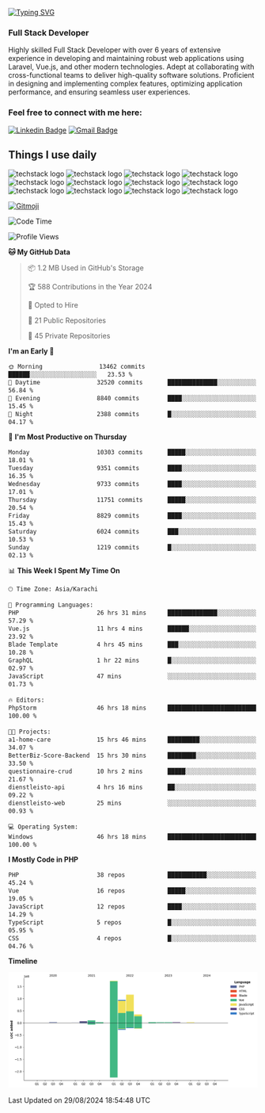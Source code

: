 [![Typing SVG](https://readme-typing-svg.demolab.com?font=Permanent+Marker&size=31&pause=1000&color=00A11F&center=true&random=false&width=435&lines=Hi+%F0%9F%91%8B%2C+I'm+Waheed+Sindhani)](https://git.io/typing-svg)
### Full Stack Developer
Highly skilled Full Stack Developer with over 6 years of extensive experience in developing and maintaining robust web applications using Laravel, Vue.js, and other modern technologies. Adept at collaborating with cross-functional teams to deliver high-quality software solutions. Proficient in designing and implementing complex features, optimizing application performance, and ensuring seamless user experiences. 

### Feel free to connect with me here:

[![Linkedin Badge](https://img.shields.io/badge/-waheedsindhani-blue?style=flat-square&logo=Linkedin&logoColor=white&link=https://www.linkedin.com/in/waheed-sindhani/)](https://www.linkedin.com/in/waheed-sindhani/)
[![Gmail Badge](https://img.shields.io/badge/-waheed.eliccs@gmail.com-c14438?style=flat-square&logo=Gmail&logoColor=white&link=mailto:waheed.eliccs@gmail.com)](mailto:waheed.eliccs@gmail.com)

## Things I use daily
![techstack logo](https://readme-components.vercel.app/api?component=logo&logo=react&text=false&animation=spin&fill=000000&svgfill=2d79c7)
![techstack logo](https://readme-components.vercel.app/api?component=logo&logo=vue.js&text=false&fill=000000&svgfill=4FC08D)
![techstack logo](https://readme-components.vercel.app/api?component=logo&logo=laravel&text=false&fill=000000&svgfill=FF2D20)
![techstack logo](https://readme-components.vercel.app/api?component=logo&logo=javascript&text=false&fill=000000&svgfill=F7DF1E)
![techstack logo](https://readme-components.vercel.app/api?component=logo&logo=mysql&text=false&fill=000000&svgfill=4479A1)
![techstack logo](https://readme-components.vercel.app/api?component=logo&logo=quasar&text=false&svgfill=050A14&fill=ffffaa&animation=spin)
![techstack logo](https://readme-components.vercel.app/api?component=logo&logo=typescript&text=false&fill=000000&svgfill=3178C6)
![techstack logo](https://readme-components.vercel.app/api?component=logo&logo=node.js&text=false&fill=000000&svgfill=5FA04E)
![techstack logo](https://readme-components.vercel.app/api?component=logo&logo=tailwindcss&text=false&fill=000000&svgfill=06B6D4)
![techstack logo](https://readme-components.vercel.app/api?component=logo&logo=docker&text=false&fill=000000&svgfill=2496ED)
![techstack logo](https://readme-components.vercel.app/api?component=logo&logo=linux&text=false&fill=000000&svgfill=FCC624)
![techstack logo](https://readme-components.vercel.app/api?component=logo&logo=amazonaws&text=false&fill=000000&svgfill=232F3E)



<!--
**Sindhani/sindhani** is a ✨ _special_ ✨ repository because its `README.md` (this file) appears on your GitHub profile.

Here are some ideas to get you started:

- 🔭 I’m currently working on ...
- 🌱 I’m currently learning ...
- 👯 I’m looking to collaborate on ...
- 🤔 I’m looking for help with ...
- 💬 Ask me about ...
- 📫 How to reach me: ...
- 😄 Pronouns: ...
- ⚡ Fun fact: ...
-->
<a href="https://gitmoji.dev">
  <img
    src="https://img.shields.io/badge/gitmoji-%20😜%20😍-FFDD67.svg?style=flat-square"
    alt="Gitmoji"
  />
</a>

<!--START_SECTION:waka-->
![Code Time](http://img.shields.io/badge/Code%20Time-396%20hrs%2037%20mins-blue)

![Profile Views](http://img.shields.io/badge/Profile%20Views-1-blue)

**🐱 My GitHub Data** 

> 📦 1.2 MB Used in GitHub's Storage 
 > 
> 🏆 588 Contributions in the Year 2024
 > 
> 💼 Opted to Hire
 > 
> 📜 21 Public Repositories 
 > 
> 🔑 45 Private Repositories 
 > 
**I'm an Early 🐤** 

```text
🌞 Morning                13462 commits       ██████░░░░░░░░░░░░░░░░░░░   23.53 % 
🌆 Daytime                32520 commits       ██████████████░░░░░░░░░░░   56.84 % 
🌃 Evening                8840 commits        ████░░░░░░░░░░░░░░░░░░░░░   15.45 % 
🌙 Night                  2388 commits        █░░░░░░░░░░░░░░░░░░░░░░░░   04.17 % 
```
📅 **I'm Most Productive on Thursday** 

```text
Monday                   10303 commits       █████░░░░░░░░░░░░░░░░░░░░   18.01 % 
Tuesday                  9351 commits        ████░░░░░░░░░░░░░░░░░░░░░   16.35 % 
Wednesday                9733 commits        ████░░░░░░░░░░░░░░░░░░░░░   17.01 % 
Thursday                 11751 commits       █████░░░░░░░░░░░░░░░░░░░░   20.54 % 
Friday                   8829 commits        ████░░░░░░░░░░░░░░░░░░░░░   15.43 % 
Saturday                 6024 commits        ███░░░░░░░░░░░░░░░░░░░░░░   10.53 % 
Sunday                   1219 commits        █░░░░░░░░░░░░░░░░░░░░░░░░   02.13 % 
```


📊 **This Week I Spent My Time On** 

```text
🕑︎ Time Zone: Asia/Karachi

💬 Programming Languages: 
PHP                      26 hrs 31 mins      ██████████████░░░░░░░░░░░   57.29 % 
Vue.js                   11 hrs 4 mins       ██████░░░░░░░░░░░░░░░░░░░   23.92 % 
Blade Template           4 hrs 45 mins       ███░░░░░░░░░░░░░░░░░░░░░░   10.28 % 
GraphQL                  1 hr 22 mins        █░░░░░░░░░░░░░░░░░░░░░░░░   02.97 % 
JavaScript               47 mins             ░░░░░░░░░░░░░░░░░░░░░░░░░   01.73 % 

🔥 Editors: 
PhpStorm                 46 hrs 18 mins      █████████████████████████   100.00 % 

🐱‍💻 Projects: 
a1-home-care             15 hrs 46 mins      █████████░░░░░░░░░░░░░░░░   34.07 % 
BetterBiz-Score-Backend  15 hrs 30 mins      ████████░░░░░░░░░░░░░░░░░   33.50 % 
questionnaire-crud       10 hrs 2 mins       █████░░░░░░░░░░░░░░░░░░░░   21.67 % 
dienstleisto-api         4 hrs 16 mins       ██░░░░░░░░░░░░░░░░░░░░░░░   09.22 % 
dienstleisto-web         25 mins             ░░░░░░░░░░░░░░░░░░░░░░░░░   00.93 % 

💻 Operating System: 
Windows                  46 hrs 18 mins      █████████████████████████   100.00 % 
```

**I Mostly Code in PHP** 

```text
PHP                      38 repos            ███████████░░░░░░░░░░░░░░   45.24 % 
Vue                      16 repos            █████░░░░░░░░░░░░░░░░░░░░   19.05 % 
JavaScript               12 repos            ████░░░░░░░░░░░░░░░░░░░░░   14.29 % 
TypeScript               5 repos             █░░░░░░░░░░░░░░░░░░░░░░░░   05.95 % 
CSS                      4 repos             █░░░░░░░░░░░░░░░░░░░░░░░░   04.76 % 
```



**Timeline**

![Lines of Code chart](https://raw.githubusercontent.com/Sindhani/Sindhani/main/assets/bar_graph.png)


 Last Updated on 29/08/2024 18:54:48 UTC
<!--END_SECTION:waka-->
